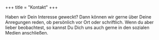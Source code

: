 +++
title = "Kontakt"
+++

Haben wir Dein Interesse geweckt? Dann können wir gerne über Deine Anregungen reden, ob persönlich vor Ort oder
schriftlich. Wenn du aber lieber beobachtest, so kannst Du Dich uns auch gerne in den sozialen Medien anschließen.
